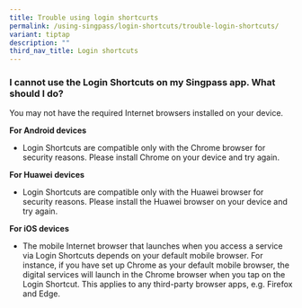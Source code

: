 ```yaml
---
title: Trouble using login shortcurts
permalink: /using-singpass/login-shortcuts/trouble-login-shortcuts/
variant: tiptap
description: ""
third_nav_title: Login shortcuts
---
```

<h3>I cannot use the Login Shortcuts on my Singpass app. What should I do?</h3>
<p>You may not have the required Internet browsers installed on your device.</p>
<p><strong>For Android devices</strong>
</p>
<ul data-tight="true" class="tight">
<li>
<p>Login Shortcuts are compatible only with the Chrome browser for security
reasons. Please install Chrome on your device and try again.</p>
</li>
</ul>
<p><strong>For Huawei devices</strong>
</p>
<ul data-tight="true" class="tight">
<li>
<p>Login Shortcuts are compatible only with the Huawei browser for security
reasons. Please install the Huawei browser on your device and try again.</p>
</li>
</ul>
<p><strong>For iOS devices</strong>
</p>
<ul data-tight="true" class="tight">
<li>
<p>The mobile Internet browser that launches when you access a service via
Login Shortcuts depends on your default mobile browser. For instance, if
you have set up Chrome as your default mobile browser, the digital services
will launch in the Chrome browser when you tap on the Login Shortcut. This
applies to any third-party browser apps, e.g. Firefox and Edge.</p>
</li>
</ul>
<p></p>